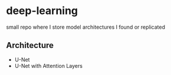 # deep-learning
small repo where I store model architectures I found or replicated


## Architecture 

* U-Net
* U-Net with Attention Layers
